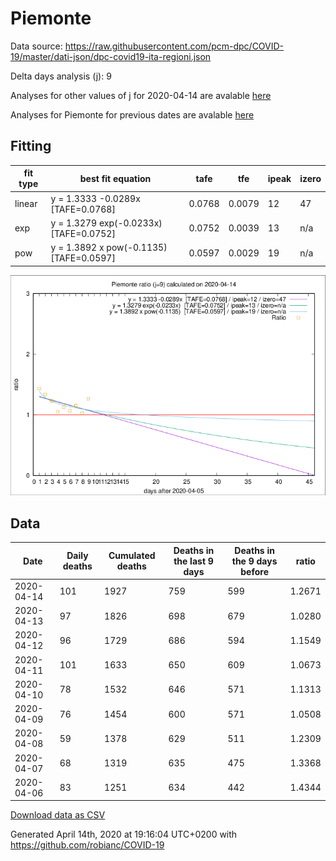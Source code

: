 # Piemonte

Data source: https://raw.githubusercontent.com/pcm-dpc/COVID-19/master/dati-json/dpc-covid19-ita-regioni.json

Delta days analysis (j): 9

Analyses for other values of j for 2020-04-14 are avalable [here](../2020-04-14/README.md)

Analyses for Piemonte for previous dates are avalable [here](../README.md)

## Fitting 
|fit type|best fit equation|tafe|tfe|ipeak|izero|
|-------|-----|--------|------|---|---|
|linear|y = 1.3333 -0.0289x  [TAFE=0.0768]|0.0768|0.0079|12|47|
|exp|y = 1.3279 exp(-0.0233x)  [TAFE=0.0752]|0.0752|0.0039|13|n/a|
|pow|y = 1.3892 x pow(-0.1135)  [TAFE=0.0597]|0.0597|0.0029|19|n/a|

![Plot](COVID-19_piemonte_j9_2020-04-14.png)

## Data
|Date|Daily deaths|Cumulated deaths|Deaths in the last 9 days|Deaths in the 9 days before|ratio|
|----|----------|-----------|-------|--------------------|-----|
|2020-04-14|101|1927|759|599|1.2671|
|2020-04-13|97|1826|698|679|1.0280|
|2020-04-12|96|1729|686|594|1.1549|
|2020-04-11|101|1633|650|609|1.0673|
|2020-04-10|78|1532|646|571|1.1313|
|2020-04-09|76|1454|600|571|1.0508|
|2020-04-08|59|1378|629|511|1.2309|
|2020-04-07|68|1319|635|475|1.3368|
|2020-04-06|83|1251|634|442|1.4344|

[Download data as CSV](COVID-19_piemonte_j9_2020-04-14.csv)

Generated April 14th, 2020 at 19:16:04 UTC+0200 with https://github.com/robianc/COVID-19
